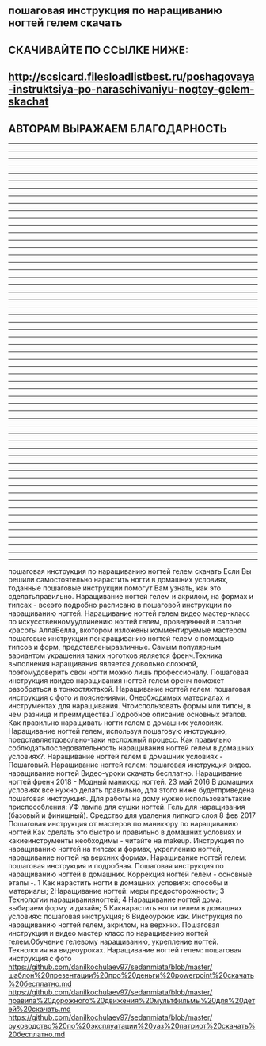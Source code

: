 пошаговая инструкция по наращиванию ногтей гелем скачать
--------------------------------------------------
СКАЧИВАЙТЕ ПО ССЫЛКЕ НИЖЕ:
--------------------------------------------------
http://scsicard.filesloadlistbest.ru/poshagovaya-instruktsiya-po-naraschivaniyu-nogtey-gelem-skachat
--------------------------------------------------
АВТОРАМ ВЫРАЖАЕМ БЛАГОДАРНОСТЬ
--------------------------------------------------
--------------------------------------------------
--------------------------------------------------
--------------------------------------------------
--------------------------------------------------
--------------------------------------------------
--------------------------------------------------
--------------------------------------------------
--------------------------------------------------
--------------------------------------------------
--------------------------------------------------
--------------------------------------------------
--------------------------------------------------
--------------------------------------------------
--------------------------------------------------
--------------------------------------------------
--------------------------------------------------
--------------------------------------------------
--------------------------------------------------
--------------------------------------------------
--------------------------------------------------
--------------------------------------------------
--------------------------------------------------
--------------------------------------------------
--------------------------------------------------
--------------------------------------------------
--------------------------------------------------
--------------------------------------------------
--------------------------------------------------
--------------------------------------------------
--------------------------------------------------
--------------------------------------------------
--------------------------------------------------
--------------------------------------------------
--------------------------------------------------
--------------------------------------------------
--------------------------------------------------
--------------------------------------------------
--------------------------------------------------
--------------------------------------------------
--------------------------------------------------
--------------------------------------------------
--------------------------------------------------
--------------------------------------------------
--------------------------------------------------
--------------------------------------------------
--------------------------------------------------
--------------------------------------------------
--------------------------------------------------
--------------------------------------------------
--------------------------------------------------
--------------------------------------------------
--------------------------------------------------
--------------------------------------------------
--------------------------------------------------
--------------------------------------------------
--------------------------------------------------
--------------------------------------------------
пошаговая инструкция по наращиванию ногтей гелем скачать Если Вы решили самостоятельно нарастить ногти в домашних условиях, тоданные пошаговые инструкции помогут Вам узнать, как это сделатьправильно. Наращивание ногтей гелем и акрилом, на формах и типсах - всеэто подробно расписано в пошаговой инструкции по наращиванию ногтей. Наращивание ногтей гелем  видео мастер-класс по искусственномуудлинению ногтей гелем, проведенный в салоне красоты АллаБелла, вкотором изложены комментируемые мастером пошаговые инструкции понаращиванию ногтей гелем с помощью типсов и форм, представленыразличные. Самым популярным вариантом украшения таких ноготков является френч.Техника выполнения наращивания является довольно сложной, поэтомудоверить свои ногти можно лишь профессионалу. Пошаговая инструкция ивидео наращивания ногтей гелем френч поможет разобраться в тонкостяхтакой. Наращивание ногтей гелем: пошаговая инструкция с фото и пояснениями. Онеобходимых материалах и инструментах для наращивания. Чтоиспользовать  формы или типсы, в чем разница и преимущества.Подробное описание основных этапов. Как правильно наращивать ногти гелем в домашних условиях. Наращивание ногтей гелем, используя пошаговую инструкцию, представляетдовольно-таки несложный процесс. Как правильно соблюдатьпоследовательность наращивания ногтей гелем в домашних условиях?. Наращивание ногтей гелем в домашних условиях - Пошаговый. Наращивание ногтей гелем: пошаговая инструкция видео. наращивание ногтей  Видео-уроки скачать бесплатно. Наращивание ногтей френч 2018 - Модный маникюр ногтей. 23 май 2016  В домашних условиях все нужно делать правильно, для этого ниже будетприведена пошаговая инструкция. Для работы на дому нужно использоватьтакие приспособления: УФ лампа для сушки ногтей. Гель для наращивания (базовый и финишный). Средство для удаления липкого слоя
8 фев 2017  Пошаговая инструкция от мастеров по маникюру по наращиванию ногтей.Как сделать это быстро и правильно в домашних условиях и какиеинструменты необходимы - читайте на makeup. Инструкция по наращиванию ногтей на типсах и формах, укреплению ногтей, наращивание ногтей на верхних формах. Наращивание ногтей гелем: пошаговая инструкция и подробная. Пошаговая инструкция по наращиванию ногтей в домашних. Коррекция ногтей гелем - основные этапы -. 1 Как нарастить ногти в домашних условиях: способы и материалы; 2Наращивание ногтей: меры предосторожности; 3 Технологии наращиванияногтей; 4 Наращивание ногтей дома: выбираем форму и дизайн; 5 Какнарастить ногти гелем в домашних условиях: пошаговая инструкция; 6 Видеоуроки: как. Инструкция по наращиванию ногтей гелем, акрилом, на верхних. Пошаговая инструкция и видео мастер класс по наращиванию ногтей гелем.Обучение гелевому наращиванию, укрепление ногтей. Технология на видеоуроках. Наращивание ногтей гелем: пошаговая инструкция с фото
https://github.com/danilkochulaev97/sedanmiata/blob/master/шаблон%20презентации%20про%20деньги%20powerpoint%20скачать%20бесплатно.md
https://github.com/danilkochulaev97/sedanmiata/blob/master/правила%20дорожного%20движения%20мультфильмы%20для%20детей%20скачать.md
https://github.com/danilkochulaev97/sedanmiata/blob/master/руководство%20по%20эксплуатации%20уаз%20патриот%20скачать%20бесплатно.md